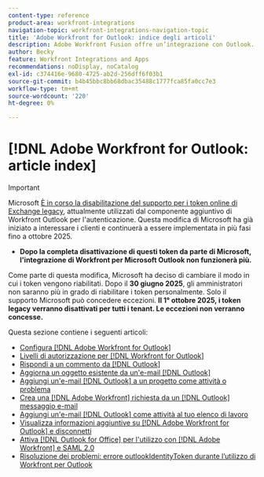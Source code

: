 ```yaml
---
content-type: reference
product-area: workfront-integrations
navigation-topic: workfront-integrations-navigation-topic
title: 'Adobe Workfront for Outlook: indice degli articoli'
description: Adobe Workfront Fusion offre un’integrazione con Outlook. Questo articolo contiene collegamenti alle istruzioni per l’installazione e la configurazione di queste integrazioni, nonché su come utilizzarle nel lavoro quotidiano.
author: Becky
feature: Workfront Integrations and Apps
recommendations: noDisplay, noCatalog
exl-id: c374416e-9680-4725-ab2d-256dff6f03b1
source-git-commit: b4b45bbc8bb68dbac35488c1777fca85fa0cc7e3
workflow-type: tm+mt
source-wordcount: '220'
ht-degree: 0%

---
```


# [!DNL Adobe Workfront for Outlook: article index]

<!-- Audited: 5/2025 -->

>[!IMPORTANT]
>
>Microsoft [È in corso la disabilitazione del supporto per i token online di Exchange legacy](https://learn.microsoft.com/en-us/office/dev/add-ins/outlook/faq-nested-app-auth-outlook-legacy-tokens), attualmente utilizzati dal componente aggiuntivo di Workfront Outlook per l&#39;autenticazione. Questa modifica di Microsoft ha già iniziato a interessare i clienti e continuerà a essere implementata in più fasi fino a ottobre 2025.
>
>* **Dopo la completa disattivazione di questi token da parte di Microsoft, l&#39;integrazione di Workfront per Microsoft Outlook non funzionerà più.**
>
>Come parte di questa modifica, Microsoft ha deciso di cambiare il modo in cui i token vengono riabilitati. Dopo il **30 giugno 2025**, gli amministratori non saranno più in grado di riabilitare i token personalmente. Solo il supporto Microsoft può concedere eccezioni. **Il 1° ottobre 2025, i token legacy verranno disattivati per tutti i tenant. Le eccezioni non verranno concesse.**


Questa sezione contiene i seguenti articoli:

* [Configura [!DNL Adobe Workfront for Outlook]](../../workfront-integrations-and-apps/using-workfront-with-outlook/set-up-workfront-for-outlook.md)
* [Livelli di autorizzazione per  [!DNL Workfront for Outlook]](../../workfront-integrations-and-apps/using-workfront-with-outlook/permissions-in-workfront-for-outlook.md)
* [Rispondi a un commento da [!DNL Outlook]](../../workfront-integrations-and-apps/using-workfront-with-outlook/reply-to-a-comment-from-outlook.md)
* [Aggiorna un oggetto esistente da un&#39;e-mail [!DNL Outlook] ](../../workfront-integrations-and-apps/using-workfront-with-outlook/update-an-existing-object-from-an-outlook-email.md)
* [Aggiungi un&#39;e-mail  [!DNL Outlook]  a un progetto come attività o problema](../../workfront-integrations-and-apps/using-workfront-with-outlook/add-outlook-email-to-project-as-task-or-issue.md)
* [Crea una  [!DNL Adobe Workfront] richiesta da un [!DNL Outlook] messaggio e-mail](../../workfront-integrations-and-apps/using-workfront-with-outlook/create-a-wf-request-from-an-outlook-email.md)
* [Aggiungi un&#39;e-mail  [!DNL Outlook]  come attività al tuo elenco di lavoro](../../workfront-integrations-and-apps/using-workfront-with-outlook/add-outlook-email-as-task-to-your-work-list.md)
* [Visualizza informazioni aggiuntive su [!DNL Adobe Workfront for Outlook]  e disconnetti](../../workfront-integrations-and-apps/using-workfront-with-outlook/view-additional-infor-wf-outlook-and-log-out.md)
* [Attiva [!DNL Outlook for Office] per l&#39;utilizzo con [!DNL Adobe Workfront] e SAML 2.0](../../workfront-integrations-and-apps/using-workfront-with-outlook/enable-outlook-for-office-for-use-with-wf-and-saml-2.md)
* [Risoluzione dei problemi: errore outlookIdentityToken durante l’utilizzo di Workfront per Outlook](/help/quicksilver/workfront-integrations-and-apps/using-workfront-with-outlook/troubleshooting-outlookidentitytoken-error.md)
